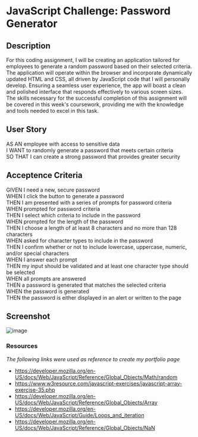 # JavaScript Challenge: Password Generator

## Description
For this coding assignment, I will be creating an application tailored for employees to generate a random password based on their selected criteria. The application will operate within the browser and incorporate dynamically updated HTML and CSS, all driven by JavaScript code that I will personally develop. Ensuring a seamless user experience, the app will boast a clean and polished interface that responds effectively to various screen sizes. The skills necessary for the successful completion of this assignment will be covered in this week's coursework, providing me with the knowledge and tools needed to excel in this task.

## User Story
AS AN employee with access to sensitive data  
I WANT to randomly generate a password that meets certain criteria  
SO THAT I can create a strong password that provides greater security  

## Acceptence Criteria 
GIVEN I need a new, secure password  
WHEN I click the button to generate a password  
THEN I am presented with a series of prompts for password criteria  
WHEN prompted for password criteria  
THEN I select which criteria to include in the password  
WHEN prompted for the length of the password  
THEN I choose a length of at least 8 characters and no more than 128 characters  
WHEN asked for character types to include in the password  
THEN I confirm whether or not to include lowercase, uppercase, numeric, and/or special characters  
WHEN I answer each prompt  
THEN my input should be validated and at least one character type should be selected  
WHEN all prompts are answered  
THEN a password is generated that matches the selected criteria  
WHEN the password is generated  
THEN the password is either displayed in an alert or written to the page  

## Screenshot
![image](https://github.com/kgarcia7/week-3-module-challenge/assets/141987295/d4362582-2cb6-41e4-93e5-51103a6a2ac7)


### Resources
*The following links were used as reference to create my portfolio page*
- https://developer.mozilla.org/en-US/docs/Web/JavaScript/Reference/Global_Objects/Math/random
- https://www.w3resource.com/javascript-exercises/javascript-array-exercise-35.php
- https://developer.mozilla.org/en-US/docs/Web/JavaScript/Reference/Global_Objects/Array
- https://developer.mozilla.org/en-US/docs/Web/JavaScript/Guide/Loops_and_iteration
- https://developer.mozilla.org/en-US/docs/Web/JavaScript/Reference/Global_Objects/NaN
